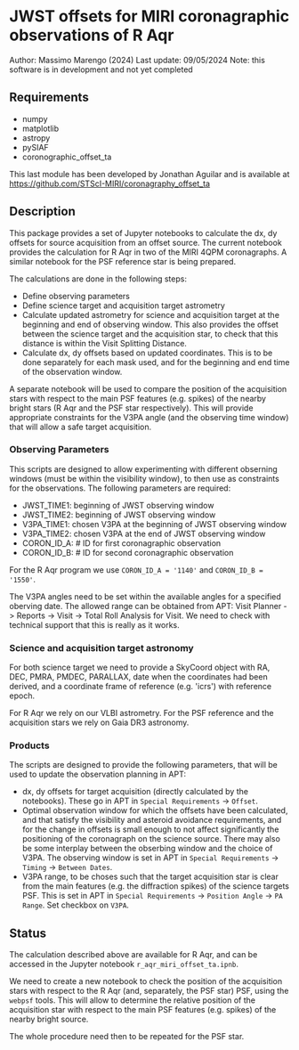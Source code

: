 # JWST offsets for MIRI coronagraphic observations of R Aqr
Author: Massimo Marengo (2024)
Last update: 09/05/2024
Note: this software is in development and not yet completed

## Requirements ##
- numpy
- matplotlib
- astropy
- pySIAF
- coronographic_offset_ta

This last module has been developed by Jonathan Aguilar and is available at
https://github.com/STScI-MIRI/coronagraphy_offset_ta

## Description ##

This package provides a set of Jupyter notebooks to calculate the dx, dy
offsets for source acquisition from an offset source. The current notebook 
provides the calculation for R Aqr in two of the MIRI 4QPM coronagraphs.
A similar notebook for the PSF reference star is being prepared.

The calculations are done in the following steps:

- Define observing parameters
- Define science target and acquisition target astrometry
- Calculate updated astrometry for science and acquisition target
  at the beginning and end of observing window. This also provides the
  offset between the science target and the acquisition star, to check
  that this distance is within the Visit Splitting Distance.
- Calculate dx, dy offsets based on updated coordinates. This is to be done
  separately for each mask used, and for the beginning and end time of the
  observation window.

A separate notebook will be used to compare the position of the acquisition
stars with respect to the main PSF features (e.g. spikes) of the nearby bright
stars (R Aqr and the PSF star respectively). This will provide appropriate
constraints for the V3PA angle (and the observing time window) that will 
allow a safe target acquisition.

### Observing Parameters ###

This scripts are designed to allow experimenting with different obserning
windows (must be within the visibility window), to then use as constraints
for the observations. The following parameters are required:

- JWST_TIME1: beginning of JWST observing window
- JWST_TIME2: beginning of JWST observing window
- V3PA_TIME1: chosen V3PA at the beginning of JWST observing window
- V3PA_TIME2: chosen V3PA at the end of JWST observing window
- CORON_ID_A: # ID for first coronagraphic observation
- CORON_ID_B: # ID for second coronagraphic observation

For the R Aqr program we use `CORON_ID_A = '1140'` and `CORON_ID_B = '1550'`.

The V3PA angles need to be set within the available angles for a specified
oberving date. The allowed range can be obtained from APT: Visit Planner ->
Reports -> Visit -> Total Roll Analysis for Visit. We need to check with
technical support that this is really as it works.

### Science and acquisition target astronomy ###

For both science target we need to provide a SkyCoord object with RA, DEC,
PMRA, PMDEC, PARALLAX, date when the coordinates had been derived, and
a coordinate frame of reference (e.g. 'icrs') with reference epoch.

For R Aqr we rely on our VLBI astrometry. For the PSF reference and the 
acquisition stars we rely on Gaia DR3 astronomy.

### Products ###

The scripts are designed to provide the following parameters, that will be
used to update the observation planning in APT:

- dx, dy offsets for target acquisition (directly calculated by the notebooks).
  These go in APT in `Special Requirements` -> `Offset`.
- Optimal observation window for which the offsets have been calculated,
  and that satisfy the visibility and asteroid avoidance requirements, and for
  the change in offsets is small enough to not affect significantly the
  positioning of the coronagraph on the science source. There may also be
  some interplay between the obserbing window and the choice of V3PA. The
  observing window is set in APT in `Special Requirements` -> `Timing` ->
  `Between Dates`.
- V3PA range, to be choses such that the target acquisition star is clear from
  the main features (e.g. the diffraction spikes) of the science targets PSF.
  This is set in APT in `Special Requirements` -> `Position Angle` ->
  `PA Range`. Set checkbox on `V3PA`.

## Status ##

The calculation described above are available for R Aqr, and can be accessed
in the Jupyter notebook `r_aqr_miri_offset_ta.ipnb`.

We need to create a new notebook to check the position of the acquisition
stars with respect to the R Aqr (and, separately, the PSF star) PSF, using
the `webpsf` tools. This will allow to determine the relative position of
the acquisition star with respect to the main PSF features (e.g. spikes) of
the nearby bright source.

The whole procedure need then to be repeated for the PSF star.
